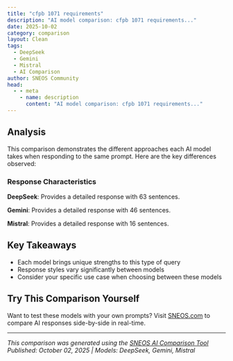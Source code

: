 ```yaml
---
title: "cfpb 1071 requirements"
description: "AI model comparison: cfpb 1071 requirements..."
date: 2025-10-02
category: comparison
layout: Clean
tags:
  - DeepSeek
  - Gemini
  - Mistral
  - AI Comparison
author: SNEOS Community
head:
  - - meta
    - name: description
      content: "AI model comparison: cfpb 1071 requirements..."
---
```


<ChatComparison
  title="cfpb 1071 requirements"
  prompt="cfpb 1071 requirements"
  :responses='{"DeepSeek": "Of course. Here is a detailed explanation of the CFPB\u0027s Section 1071 requirements, broken down for clarity.\n\n### Executive Summary\n\nThe **CFPB\u0027s Section 1071 Rule** implements a mandate from the Dodd-Frank Act. It requires financial institutions to collect and report data on credit applications from small businesses, including women-owned and minority-owned businesses. The primary goals are to:\n\n* **Promote Fair Lending:** Shine a light on potential discrimination in small business lending.\n* **Increase Transparency:** Help the public and policymakers understand the market for small business credit.\n* **Support Community Development:** Enable targeted economic development efforts.\n\n---\n\n### Legal Basis: What is Section 1071?\n\nSection 1071 is an amendment to the **Equal Credit Opportunity Act (ECOA)**. It was added by the **Dodd-Frank Wall Street Reform and Consumer Protection Act of 2010**. The CFPB was tasked with writing the specific rules to implement it, which were finalized in March 2023.\n\n---\n\n### Key Requirements: What Must Lenders Do?\n\nCovered financial institutions must collect data at the time of a credit application and then report it annually to the CFPB.\n\n#### 1. Who is Covered?\nThe rule applies to a wide range of **\u0022financial institutions,\u0022** including:\n* Banks\n* Credit Unions\n* Online Lenders\n* Platform Lenders\n* Non-bank lenders\n* Community development financial institutions (CDFIs)\n\nThere is an initial **small business lending exemption threshold**. The rule is being phased in based on the volume of a lender\u0027s small business originations:\n\n* **Tier 1 (October 1, 2024):** Lenders with at least **2,500** small business originations in both 2022 and 2023 must begin collecting data.\n* **Tier 2 (April 1, 2025):** Lenders with at least **500** originations in both 2022 and 2023 must begin collecting data.\n* **Tier 3 (January 1, 2026):** Lenders with at least **100** originations in both 2024 and 2025 must begin collecting data.\n\n*Lenders with fewer than 100 originations in both of the prior two years are exempt.*\n\n#### 2. What is a \u0022Small Business\u0022?\nThe rule defines a small business using the SBA\u0027s size standards, which vary by industry. Generally, a business is \u0022small\u0022 if it had **$5 million or less in gross annual revenue** for the preceding fiscal year. This is a significant simplification from earlier proposals.\n\n#### 3. What Data Must Be Collected and Reported?\nLenders must collect and report over 80 data points, which fall into several categories:\n\n**A. Data About the Application \u0026 Lender**\n* Unique identifier for the application\n* Application date\n* Application method (in-person, online, etc.)\n* Action taken (approved, denied, originated, etc.) and the date\n* Credit type, amount, and purpose\n* Amount approved or originated\n* Pricing information (interest rate, total costs, prepayment penalties, etc.)\n* Census tract where the main business activity occurs\n\n**B. Data About the Business \u0026 Its Demographics (The Core of 1071)**\n* Gross annual revenue for the preceding fiscal year\n* **Race, ethnicity, and sex of the business\u0027s principal owners** (this is a **self-reported**, voluntary disclosure from the applicant).\n* Number of principal owners\n* Business name, \u0022doing business as\u0022 (dba) name, and Tax Identification Number (TIN)\n* Business structure (LLC, corporation, partnership, etc.)\n* North American Industry Classification System (NAICS) code\n\n**C. Data Used in the Credit Decision**\n* The number of workers employed by the business\n\n---\n\n### The \u0022Firewall\u0022 Provision\n\nTo address concerns that loan officers might misuse demographic data, the rule includes a **\u0022firewall\u0022 provision**. For most lenders, the demographic information (race, ethnicity, sex) collected from the applicant must be kept separate from the loan underwriters and decision-makers. It can only be used for the purpose of reporting to the CFPB, except in very limited circumstances.\n\n---\n\n### Timeline and Compliance Deadlines\n\nThe rule is being implemented in stages. **As of mid-2024, the compliance deadlines are as follows:**\n\n* **Data Collection Begins:**\n * **Tier 1 Lenders:** October 1, 2024\n * **Tier 2 Lenders:** April 1, 2025\n * **Tier 3 Lenders:** January 1, 2026\n\n* **First Data Reporting to CFPB:**\n * The first reports are due to the CFPB **by June 1 of the year following the year a lender begins collecting data**. For example, a Tier 1 lender starting collection in October 2024 will file its first report by June 1, 2025, covering data from Oct-Dec 2024.\n\n### Legal Challenges and Status\n\nThe implementation of the 1071 rule has been subject to legal challenges. A federal court in Texas issued a stay (pause) that initially applied to all lenders. However, in May 2024, the **U.S. Supreme Court lifted the nationwide stay**.\n\n**Current Status:** The Supreme Court\u0027s action allows the CFPB to enforce the rule while the legal challenges continue. The compliance deadlines listed above are now in effect, and covered lenders are expected to proceed with implementation.\n\n### Why This Matters\n\n* **For Lenders:** This is a major compliance undertaking requiring updates to application systems, staff training, and data management processes. The cost of compliance is significant.\n* **For Small Businesses:** The rule is intended to create a fairer lending landscape. While providing demographic data is voluntary, businesses are encouraged to do so to help achieve the rule\u0027s goals of detecting and preventing discrimination.\n* **For the Public \u0026 Researchers:** Once the data is collected and made public (with appropriate privacy safeguards), it will provide an unprecedented view of small business lending in America, revealing patterns in who gets credit and on what terms.\n\n### Official Resources\n\nFor the most authoritative and up-to-date information, always refer to the CFPB\u0027s official resources:\n\n* **CFPB\u0027s Main 1071 Rule Page:** [https://www.consumerfinance.gov/rules-policy/final-rules/small-business-lending-under-ecoa-section-1071/](https://www.consumerfinance.gov/rules-policy/final-rules/small-business-lending-under-ecoa-section-1071/)\n* **Official Executive Summary:** [https://www.consumerfinance.gov/rules-policy/final-rules/small-business-lending-under-ecoa-section-1071/1071-rule-executive-summary/](https://www.consumerfinance.gov/rules-policy/final-rules/small-business-lending-under-ecoa-section-1071/1071-rule-executive-summary/)\n\n***Disclaimer:** This is a summary for informational purposes and does not constitute legal advice. Lenders should consult with legal counsel and the CFPB\u0027s final rule text to ensure full compliance.*", "Gemini": "The CFPB Section 1071 requirements mandate that financial institutions collect and report data about their small business lending activities. Here\u0027s a breakdown of the key aspects:\n\n**What is Section 1071?**\n\n* Section 1071 of the Dodd-Frank Wall Street Reform and Consumer Protection Act directs the CFPB to create rules requiring financial institutions to collect and report data on credit applications from small businesses, including those owned by women and minorities.\n\n**Who is Affected?**\n\n* **Covered Financial Institutions:** The rule applies to financial institutions that originate at least 100 covered credit transactions for small businesses in each of the two preceding calendar years.\n * A financial institution includes banks, credit unions, online lenders, community development financial institutions (CDFIs), and other entities involved in small business lending.\n\n**Key Requirements**\n\n1. **Data Collection:** Financial institutions must collect data on each covered small business credit application, even if the application is denied or withdrawn.\n2. **Data Points:** The rule specifies over 20 data points that must be collected, including:\n * **Applicant Information:**\n * Minority-owned business status\n * Women-owned business status\n * Applicant revenue\n * Type of business\n * Number of employees\n * Time in business\n * NAICS code\n * Principal owners demographic information\n * Applicant\u0027s credit score\n * Street address\n * **Credit Transaction Information:**\n * Credit type (e.g., loan, line of credit, credit card)\n * Amount applied for\n * Amount approved\n * Pricing information (e.g., interest rate)\n * Loan term\n * Whether the obligation is to purchase or refinance\n * Purpose of the loan (e.g., working capital, equipment purchase)\n * Action taken on the application (e.g., approved, denied, withdrawn)\n * Date the application was received\n * Reasons for denial\n * **Lender Information:**\n * Lender\u0027s identifier (e.g., Legal Entity Identifier - LEI)\n * The channel in which the application was received.\n3. **Firewall:** Financial institutions must implement procedures to protect the independence of loan officers from the collection of certain demographic data (like race, ethnicity, and sex) to prevent potential discrimination. This often involves a firewall where loan officers don\u0027t see this information until after a credit decision has been made.\n4. **Data Submission:** Financial institutions are required to submit the collected data to the CFPB annually.\n5. **Privacy and Security:** The CFPB has implemented measures to protect the privacy of applicants and ensure the security of the collected data.\n6. **Data Publication:** The CFPB will publish anonymized data to promote transparency in small business lending and facilitate fair lending enforcement.\n7. **Maintenance of Records:** Institutions must keep records of the information collected for at least three years.\n8. **Compliance Program:** Establish a compliance program with policies and procedures to ensure adherence to the rule.\n\n**Purpose of the Rule**\n\n* **Fair Lending Enforcement:** To help identify and address potential discrimination in small business lending.\n* **Transparency:** To provide more transparency in the small business lending market.\n* **Research:** To enable research into the credit needs of small businesses, especially those owned by women and minorities.\n* **Community Development:** To support community development efforts by providing data on lending patterns.\n\n**Compliance Dates:**\n\nThe CFPB has staggered implementation based on an institution\u0027s origination volume:\n\n* **Tier 1 (Originated at least 2,500 covered small business credit transactions in both 2022 and 2023):** October 1, 2024\n* **Tier 2 (Originated at least 500 covered small business credit transactions in both 2022 and 2023):** April 1, 2025\n* **Tier 3 (Originated at least 100 covered small business credit transactions in both 2022 and 2023):** January 1, 2026\n\n**Challenges for Financial Institutions**\n\n* **Data Collection Systems:** Implementing systems to collect and manage the required data.\n* **Compliance Costs:** The rule imposes significant compliance costs, particularly for smaller institutions.\n* **Privacy Concerns:** Balancing data collection with the need to protect applicant privacy.\n* **Training:** Training staff on the new data collection requirements and firewall procedures.\n\n**Resources**\n\n* **CFPB\u0027s Section 1071 Resources:** The CFPB website is the primary source for official information, including the final rule, implementation guidance, and other resources. (Search for \u0022CFPB Section 1071\u0022)\n* **Industry Associations:** Trade groups like the American Bankers Association (ABA) and the Credit Union National Association (CUNA) offer compliance resources and training for their members.\n\n**In Summary:** Section 1071 is a complex regulation that requires financial institutions to collect and report extensive data on small business lending. Compliance requires careful planning, implementation of appropriate systems, and ongoing monitoring. It\u0027s crucial to consult the CFPB\u0027s official resources and seek expert advice to ensure full compliance.\n", "Mistral": "The Consumer Financial Protection Bureau (CFPB) Section 1071 of the Dodd-Frank Wall Street Reform and Consumer Protection Act requires financial institutions to collect, report, and make public certain information concerning credit applications made by women-owned, minority-owned, and small businesses. The goal is to facilitate enforcement of fair lending laws and enable communities, governmental entities, and creditors to identify business and community development needs and opportunities for women-owned, minority-owned, and small businesses.\n\nHere are some key requirements of Section 1071:\n\n1. **Data Collection**: Financial institutions must collect data on credit applications for small businesses, including women-owned and minority-owned businesses. The data to be collected includes:\n - The application date\n - The type and purpose of the loan or other credit\n - The credit amount or limit applied for and approved\n - The type of action taken on the application\n - The census tract in which the business is located\n - The gross annual revenue of the business in the last fiscal year before the date of application\n - The race, sex, and ethnicity of the principal owners of the business\n\n2. **Reporting**: Financial institutions must submit an annual report to the CFPB containing the data collected.\n\n3. **Public Disclosure**: The CFPB will make the reported data publicly available, subject to certain privacy protections.\n\n4. **Recordkeeping**: Financial institutions must maintain records of the data collected for a certain period, typically 3 years.\n\n5. **Implementation**: The CFPB has been working on implementing rules for Section 1071, which will provide more detailed guidance on how to comply with these requirements.\n\n6. **Coverage**: The rule applies to a wide range of financial institutions, including banks, savings associations, credit unions, and other types of lenders.\n\nThe CFPB aims to promote transparency and fair lending practices through these requirements, ultimately benefiting small, women-owned, and minority-owned businesses. As with any regulatory requirement, it\u0027s important for financial institutions to stay informed about the specific details and any updates from the CFPB."}' 
  published-date="13:29"
/>

## Analysis

This comparison demonstrates the different approaches each AI model takes when responding to the same prompt. Here are the key differences observed:

### Response Characteristics

**DeepSeek**: Provides a detailed response with 63 sentences. 

**Gemini**: Provides a detailed response with 46 sentences. 

**Mistral**: Provides a detailed response with 16 sentences. 

## Key Takeaways

- Each model brings unique strengths to this type of query
- Response styles vary significantly between models
- Consider your specific use case when choosing between these models

## Try This Comparison Yourself

Want to test these models with your own prompts? Visit [SNEOS.com](https://sneos.com) to compare AI responses side-by-side in real-time.

---

*This comparison was generated using the [SNEOS AI Comparison Tool](https://sneos.com)*
*Published: October 02, 2025 | Models: DeepSeek, Gemini, Mistral*
